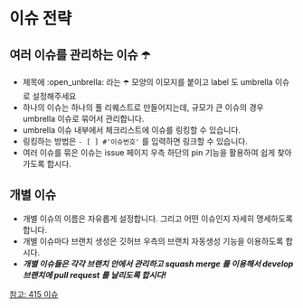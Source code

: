 # 이슈 전략

## 여러 이슈를 관리하는 이슈  ☂️
- 제목에 :open_unbrella: 라는 ☂️ 모양의 이모지를 붙이고 label 도 umbrella 이슈로 설정해주세요
- 하나의 이슈는 하나의 풀 리퀘스트로 만들어지는데, 규모가 큰 이슈의 경우 umbrella 이슈로 묶어서 관리합니다.
- umbrella 이슈 내부에서 체크리스트에 이슈를 링킹할 수 있습니다.
- 링킹하는 방법은 `- [ ] #'이슈번호'` 를 입력하면 링크할 수 있습니다.
- 여러 이슈를 묶은 이슈는 issue 페이지 우측 하단의 pin 기능을 활용하여 쉽게 찾아가도록 합시다.


## 개별 이슈
- 개별 이슈의 이름은 자유롭게 설정합니다. 그리고 어떤 이슈인지 자세히 명세하도록 합니다.
- 개별 이슈마다 브랜치 생성은 깃허브 우측의 브랜치 자동생성 기능을 이용하도록 합시다.
- **_개별 이슈들은 각각 브랜치 안에서 관리하고 squash merge 를 이용해서 develop 브랜치에 pull request 를 날리도록 합시다!_**

[참고: 415 이슈](https://github.com/jiphyeonjeon-42/backend/issues/415)